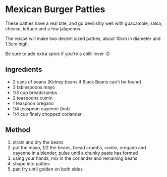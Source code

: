# Mexican Burger Patties

These patties have a real bite, and go devilishly well with guacamole, salsa, cheese, lettuce and a few jalapenos.

The recipe will make two decent sized patties, about 10cm in diameter and 1.5cm high.

Be sure to add extra spice if you're a chilli lover :D

## Ingredients

* 2 cans of beans (Kidney beans if Black Beans can't be found)
* 3 tablespoons mayo
* 1/3 cup breadcrumbs
* 2 teaspoons cumin
* 1 teaspoon oregano
* 1/4 teaspoon cayenne (hot)
* 1/4 cup finely chopped coriander

## Method

1. strain and dry the beans
2. put the mayo, 1/2 the beans, bread crumbs, cumin, oregano and cayenne in a blender, pulse until a chunky paste has formed
3. using your hands, mix in the coriander and remaining beans
4. shape into patties
5. pan fry until golden on both sides
